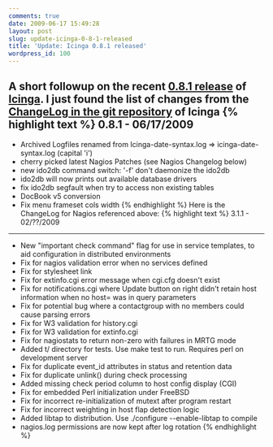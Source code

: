 ```yaml
---
comments: true
date: 2009-06-17 15:49:28
layout: post
slug: update-icinga-0-8-1-released
title: 'Update: Icinga 0.8.1 released'
wordpress_id: 100
---
```


A short followup on the recent [0.8.1 release](http://serverhorror.wordpress.com/2009/06/17/icinga-0-8-1-released/) of [Icinga](http://www.icinga.org). I just found the list of changes from the [ChangeLog in the git repository](https://git.icinga.org/index?p=icinga-core.git;a=blob_plain;f=Changelog;hb=7c5b56d64bfedf7e3a0487e1fc195294df6cb23a) of Icinga
{% highlight text %}
0.8.1 - 06/17/2009
------------------
* Archived Logfiles renamed from Icinga-date-syntax.log =&gt; icinga-date-syntax.log (capital 'i')
* cherry picked latest Nagios Patches (see Nagios Changelog below)
* new ido2db command switch: '-f' don't daemonize the ido2db
* ido2db will now prints out available database drivers
* fix ido2db segfault when try to access non existing tables
* DocBook v5 conversion
* Fix menu frameset cols width<!--more-->
{% endhighlight %}
Here is the ChangeLog for Nagios referenced above:
{% highlight text %}
3.1.1 - 02/??/2009
------------------
* New "important check command" flag for use in service templates, to aid configuration in distributed environments
* Fix for nagios validation error when no services defined
* Fix for stylesheet link
* Fix for extinfo.cgi error message when cgi.cfg doesn't exist
* Fix for notifications.cgi where Update button on right didn't retain host information when no host= was in query parameters
* Fix for potential bug where a contactgroup with no members could cause parsing errors
* Fix for W3 validation for history.cgi
* Fix for W3 validation for extinfo.cgi
* Fix for nagiostats to return non-zero with failures in MRTG mode
* Added t/ directory for tests. Use make test to run. Requires perl on development server
* Fix for duplicate event_id attributes in status and retention data
* Fix for duplicate unlink() during check processing
* Added missing check period column to host config display (CGI)
* Fix for embedded Perl initialization under FreeBSD
* Fix for incorrect re-initialization of mutext after program restart
* Fix for incorrect weighting in host flap detection logic
* Added libtap to distribution. Use ./configure --enable-libtap to compile
* nagios.log permissions are now kept after log rotation
{% endhighlight %}
